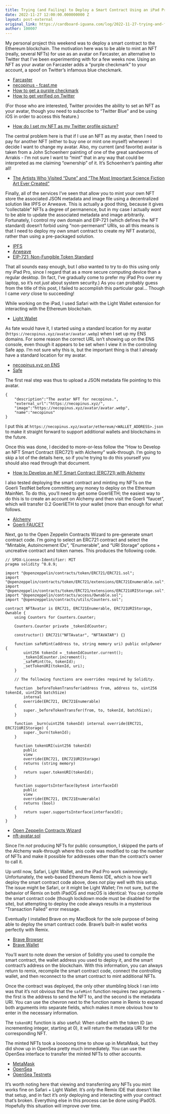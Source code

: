 ```yaml
---
title: Trying (and Failing) to Deploy a Smart Contract Using an iPad Pro
date: 2022-11-27 12:00:00.000000000 Z
layout: post-external
original_link: https://cardboard-iguana.com/log/2022-11-27-trying-and-failing-to-deploy-a-smart-contract-using-an-ipad-pro.html
author: 100007
---
```


My personal project this weekend was to deploy a smart contract to the Ethereum blockchain. The motivation here was to be able to mint an NFT (really, several NFTs) for use as an avatar on Farcaster, an alternative to Twitter that I’ve been experimenting with for a few weeks now. Using an NFT as your avatar on Farcaster adds a “purple checkmark” to your account, a spoof on Twitter’s infamous blue checkmark.

- [Farcaster](https://www.farcaster.xyz/)
- [necopinus - fcast.me](https://fcast.me/necopinus)
- [How to get a purple checkmark](https://farcasterxyz.notion.site/How-to-get-a-purple-checkmark-fb66f0cb0f5f4f24b699b8f288a2f14a)
- [How to get verified on Twitter](https://help.twitter.com/managing-your-account/about-twitter-verified-accounts)

(For those who are interested, Twitter provides the ability to set an NFT as your avatar, though you need to subscribe to “Twitter Blue” and be using iOS in order to access this feature.)

- [How do I set my NFT as my Twitter profile picture?](https://support.opensea.io/hc/en-us/articles/4415562648851-How-do-I-set-my-NFT-as-my-Twitter-profile-picture-)

The central problem here is that if I use an NFT as my avatar, then I need to pay for another NFT (either to buy one or mint one myself) whenever I decide I want to change my avatar. Also, my current (and favorite) avatar is taken from a John Schoenherr painting of one of the great sandworms of Arrakis - I’m not sure I want to “mint” that in any way that could be interpreted as me claiming “ownership” of it. It’s Schoenherr’s painting after all!

- [The Artists Who Visited “Dune” and “The Most Important Science Fiction Art Ever Created”](https://dangerousminds.net/comments/the_artist_who_visited_dune)

Finally, all of the services I’ve seen that allow you to mint your own NFT store the associated JSON metadata and image file using a decentralized solution like IPFS or Arweave. This is actually a good thing, because it gives “collectable” NFTs a degree of permanence, but in my case I actually _want_ to be able to update the associated metadata and image arbitrarily. Fortunately, I control my own domain and EIP-721 (which defines the NFT standard) doesn’t forbid using “non-permenant” URIs, so all this means is that I need to deploy my own smart contract to create my NFT avatar(s), rather than using a pre-packaged solution.

- [IPFS](https://ipfs.tech/)
- [Arweave](https://www.arweave.org/)
- [EIP-721: Non-Fungible Token Standard](https://eips.ethereum.org/EIPS/eip-721)

That all sounds easy enough, but I _also_ wanted to try to do this using only my iPad Pro, since I regard that as a more secure computing device than a regular desktop. (In fact, I’ve gradually come to prefer my iPad Pro over my laptop, so it’s not _just_ about system security.) As you can probably guess from the title of this post, I failed to accomplish this particular goal… Though I came _very_ close to succeeding!

While working on the iPad, I used Safari with the Light Wallet extension for interacting with the Ethereum blockchain.

- [Light Wallet](https://wallet.light.so)

As fate would have it, I started using a standard location for my avatar (`https://necopinus.xyz/​avatar/​avatar.webp`) when I set up my ENS domains. For some reason the correct URL isn’t showing up on the ENS console, even though it appears to be set when I view it in the controling Safe app. I’m not sure why this is, but the important thing is that I already have a standard location for my avatar.

- [necopinus.xyz on ENS](https://app.ens.domains/name/necopinus.xyz/details)
- [Safe](https://app.safe.global/)

The first real step was thus to upload a JSON metadata file pointing to this avatar.

```
{
	"description":"The avatar NFT for necopinus.",
	"external_url":"https://necopinus.xyz/",
	"image":"https://necopinus.xyz/avatar/avatar.webp",
	"name":"necopinus"
}
```

I put this at `https://necopinus.xyz/​avatar/​ethereum/​<WALLET_ADDRESS>.json` to make it straight forward to support additional wallets and blockchains in the future.

Once this was done, I decided to more-or-less follow the “How to Develop an NFT Smart Contract (ERC721) with Alchemy” walk-through. I’m going to skip a lot of the details here, so if you’re trying to do this yourself you should also read through that document.

- [How to Develop an NFT Smart Contract (ERC721) with Alchemy](https://docs.alchemy.com/docs/how-to-develop-an-nft-smart-contract-erc721-with-alchemy)

I also tested deploying the smart contract and minting my NFTs on the Goerli TestNet before committing any money to deploy on the Ethereum MainNet. To do this, you’ll need to get some GoerliETH; the easiest way to do this is to create an account on Alchemy and then visit the Goerli “faucet”, which will transfer 0.2 GoerliETH to your wallet (more than enough for what follows.

- [Alchemy](https://www.alchemy.com)
- [Goerli FAUCET](https://goerlifaucet.com/)

Next, go to the Open Zeppelin Contracts Wizard to pre-generate smart contract code. I’m going to select an ERC721 contract and select the “Mintable, Autoincrement IDs”, “Enumerable”, and “URI Storage” options + uncreative contract and token names. This produces the following code.

```
// SPDX-License-Identifier: MIT
pragma solidity ^0.8.9;

import "@openzeppelin/contracts/token/ERC721/ERC721.sol";
import "@openzeppelin/contracts/token/ERC721/extensions/ERC721Enumerable.sol";
import "@openzeppelin/contracts/token/ERC721/extensions/ERC721URIStorage.sol";
import "@openzeppelin/contracts/access/Ownable.sol";
import "@openzeppelin/contracts/utils/Counters.sol";

contract NFTAvatar is ERC721, ERC721Enumerable, ERC721URIStorage, Ownable {
    using Counters for Counters.Counter;

    Counters.Counter private _tokenIdCounter;

    constructor() ERC721("NFTAvatar", "NFTAVATAR") {}

    function safeMint(address to, string memory uri) public onlyOwner {
        uint256 tokenId = _tokenIdCounter.current();
        _tokenIdCounter.increment();
        _safeMint(to, tokenId);
        _setTokenURI(tokenId, uri);
    }

    // The following functions are overrides required by Solidity.

    function _beforeTokenTransfer(address from, address to, uint256 tokenId, uint256 batchSize)
        internal
        override(ERC721, ERC721Enumerable)
    {
        super._beforeTokenTransfer(from, to, tokenId, batchSize);
    }

    function _burn(uint256 tokenId) internal override(ERC721, ERC721URIStorage) {
        super._burn(tokenId);
    }

    function tokenURI(uint256 tokenId)
        public
        view
        override(ERC721, ERC721URIStorage)
        returns (string memory)
    {
        return super.tokenURI(tokenId);
    }

    function supportsInterface(bytes4 interfaceId)
        public
        view
        override(ERC721, ERC721Enumerable)
        returns (bool)
    {
        return super.supportsInterface(interfaceId);
    }
}
```

- [Open Zeppelin Contracts Wizard](https://docs.openzeppelin.com/contracts/4.x/wizard)
- [nft-avatar.sol](https://cardboard-iguana.com/log/assets/nft-avatar.sol)

Since I’m _not_ producing NFTs for public consumption, I skipped the parts of the Alchemy walk-through where this code was modified to cap the number of NFTs and make it possible for addresses other than the contract’s owner to call it.

Up until now, Safari, Light Wallet, and the iPad Pro work swimmingly. Unfortunately, the web-based Ethereum Remix IDE, which is how we’ll deploy the smart contract code above, does _not_ play well with this setup. The issue might be Safari, or it might be Light Wallet; I’m not sure, but the behavior of Remix on both iPadOS and macOS is identical: You can compile the smart contract code (though lockdown mode must be disabled for the site), but attempting to deploy the code always results in a mysterious “Transaction Failed” error message.

Eventually I installed Brave on my MacBook for the sole purpose of being able to deploy the smart contract code. Brave’s built-in wallet works perfectly with Remix.

- [Brave Browser](https://brave.com/)
- [Brave Wallet](https://brave.com/wallet/)

You’ll want to note down the version of Solidity you used to compile the smart contract, the wallet address you used to deploy it, and the smart contract’s address on the blockchain. With this information, you can always return to remix, recompile the smart contract code, connect the controlling wallet, and then reconnect to the smart contract to mint additional NFTs.

Once the contract was deployed, the only other stumbling block I ran into was that it’s not obvious that the `safeMint` function requires _two_ arguments - the first is the address to send the NFT to, and the second is the metadata URI. You can use the chevron next to the function name in Remix to expand both arguments into separate fields, which makes it more obvious how to enter in the necessary information.

The `tokenURI` function is also useful: When called with the token ID (an incrementing integer, starting at 0), it will return the metadata URI for the corresponding NFT.

The minted NFTs took a looooong time to show up in MetaMask, but they did show up in OpenSea pretty much immediately. You can use the OpenSea interface to transfer the minted NFTs to other accounts.

- [MetaMask](https://metamask.io)
- [OpenSea](https://opensea.io)
- [OpenSea Testnets](https://testnets.opensea.io)

It’s worth noting here that viewing and transferring any NFTs you mint works fine on Safari + Light Wallet. It’s _only_ the Remix IDE that doesn’t like that setup, and in fact it’s _only_ deploying and interacting with your contract that’s broken. Everything else in this process can be done using iPadOS. Hopefully this situation will improve over time.

